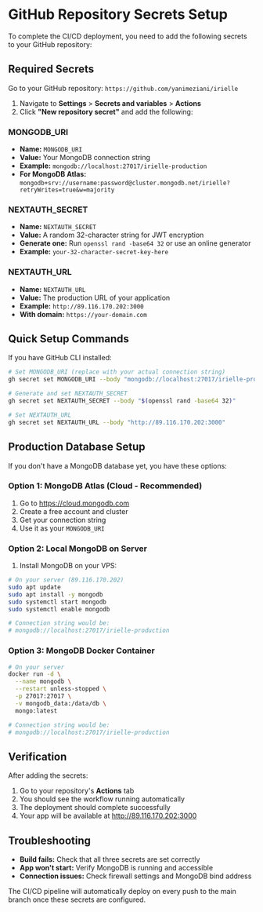 # GitHub Repository Secrets Setup

To complete the CI/CD deployment, you need to add the following secrets to your GitHub repository:

## Required Secrets

Go to your GitHub repository: `https://github.com/yanimeziani/irielle`

1. Navigate to **Settings** > **Secrets and variables** > **Actions**
2. Click **"New repository secret"** and add the following:

### MONGODB_URI
- **Name:** `MONGODB_URI`
- **Value:** Your MongoDB connection string
- **Example:** `mongodb://localhost:27017/irielle-production`
- **For MongoDB Atlas:** `mongodb+srv://username:password@cluster.mongodb.net/irielle?retryWrites=true&w=majority`

### NEXTAUTH_SECRET
- **Name:** `NEXTAUTH_SECRET`
- **Value:** A random 32-character string for JWT encryption
- **Generate one:** Run `openssl rand -base64 32` or use an online generator
- **Example:** `your-32-character-secret-key-here`

### NEXTAUTH_URL
- **Name:** `NEXTAUTH_URL` 
- **Value:** The production URL of your application
- **Example:** `http://89.116.170.202:3000`
- **With domain:** `https://your-domain.com`

## Quick Setup Commands

If you have GitHub CLI installed:

```bash
# Set MONGODB_URI (replace with your actual connection string)
gh secret set MONGODB_URI --body "mongodb://localhost:27017/irielle-production"

# Generate and set NEXTAUTH_SECRET
gh secret set NEXTAUTH_SECRET --body "$(openssl rand -base64 32)"

# Set NEXTAUTH_URL  
gh secret set NEXTAUTH_URL --body "http://89.116.170.202:3000"
```

## Production Database Setup

If you don't have a MongoDB database yet, you have these options:

### Option 1: MongoDB Atlas (Cloud - Recommended)
1. Go to https://cloud.mongodb.com
2. Create a free account and cluster
3. Get your connection string
4. Use it as your `MONGODB_URI`

### Option 2: Local MongoDB on Server
1. Install MongoDB on your VPS:
```bash
# On your server (89.116.170.202)
sudo apt update
sudo apt install -y mongodb
sudo systemctl start mongodb
sudo systemctl enable mongodb

# Connection string would be:
# mongodb://localhost:27017/irielle-production
```

### Option 3: MongoDB Docker Container
```bash
# On your server
docker run -d \
  --name mongodb \
  --restart unless-stopped \
  -p 27017:27017 \
  -v mongodb_data:/data/db \
  mongo:latest

# Connection string would be:
# mongodb://localhost:27017/irielle-production
```

## Verification

After adding the secrets:
1. Go to your repository's **Actions** tab
2. You should see the workflow running automatically
3. The deployment should complete successfully
4. Your app will be available at http://89.116.170.202:3000

## Troubleshooting

- **Build fails:** Check that all three secrets are set correctly
- **App won't start:** Verify MongoDB is running and accessible
- **Connection issues:** Check firewall settings and MongoDB bind address

The CI/CD pipeline will automatically deploy on every push to the main branch once these secrets are configured.